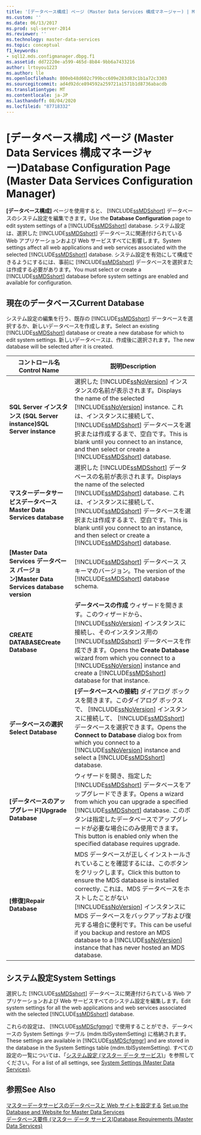 ```yaml
---
title: '[データベース構成] ページ (Master Data Services 構成マネージャー) | Microsoft Docs'
ms.custom: ''
ms.date: 06/13/2017
ms.prod: sql-server-2014
ms.reviewer: ''
ms.technology: master-data-services
ms.topic: conceptual
f1_keywords:
- sql12.mds.configmanager.dbpg.f1
ms.assetid: dd72220e-a599-465d-8b84-9bb6a7433216
author: lrtoyou1223
ms.author: lle
ms.openlocfilehash: 800eb48d602c799bcc609e283d83c1b1a72c3303
ms.sourcegitcommit: ad4d92dce894592a259721a1571b1d8736abacdb
ms.translationtype: MT
ms.contentlocale: ja-JP
ms.lasthandoff: 08/04/2020
ms.locfileid: "87718332"
---
```

# <a name="database-configuration-page-master-data-services-configuration-manager"></a><span data-ttu-id="21ab7-102">[データベース構成] ページ (Master Data Services 構成マネージャー)</span><span class="sxs-lookup"><span data-stu-id="21ab7-102">Database Configuration Page (Master Data Services Configuration Manager)</span></span>
  <span data-ttu-id="21ab7-103">**[データベース構成]** ページを使用すると、 [!INCLUDE[ssMDSshort](../includes/ssmdsshort-md.md)] データベースのシステム設定を編集できます。</span><span class="sxs-lookup"><span data-stu-id="21ab7-103">Use the **Database Configuration** page to edit system settings of a [!INCLUDE[ssMDSshort](../includes/ssmdsshort-md.md)] database.</span></span> <span data-ttu-id="21ab7-104">システム設定は、選択した [!INCLUDE[ssMDSshort](../includes/ssmdsshort-md.md)] データベースに関連付けられている Web アプリケーションおよび Web サービスすべてに影響します。</span><span class="sxs-lookup"><span data-stu-id="21ab7-104">System settings affect all web applications and web services associated with the selected [!INCLUDE[ssMDSshort](../includes/ssmdsshort-md.md)] database.</span></span> <span data-ttu-id="21ab7-105">システム設定を有効にして構成できるようにするには、事前に [!INCLUDE[ssMDSshort](../includes/ssmdsshort-md.md)] データベースを選択または作成する必要があります。</span><span class="sxs-lookup"><span data-stu-id="21ab7-105">You must select or create a [!INCLUDE[ssMDSshort](../includes/ssmdsshort-md.md)] database before system settings are enabled and available for configuration.</span></span>  
  
## <a name="current-database"></a><span data-ttu-id="21ab7-106">現在のデータベース</span><span class="sxs-lookup"><span data-stu-id="21ab7-106">Current Database</span></span>  
 <span data-ttu-id="21ab7-107">システム設定の編集を行う、既存の [!INCLUDE[ssMDSshort](../includes/ssmdsshort-md.md)] データベースを選択するか、新しいデータベースを作成します。</span><span class="sxs-lookup"><span data-stu-id="21ab7-107">Select an existing [!INCLUDE[ssMDSshort](../includes/ssmdsshort-md.md)] database or create a new database for which to edit system settings.</span></span> <span data-ttu-id="21ab7-108">新しいデータベースは、作成後に選択されます。</span><span class="sxs-lookup"><span data-stu-id="21ab7-108">The new database will be selected after it is created.</span></span>  
  
|<span data-ttu-id="21ab7-109">コントロール名</span><span class="sxs-lookup"><span data-stu-id="21ab7-109">Control Name</span></span>|<span data-ttu-id="21ab7-110">説明</span><span class="sxs-lookup"><span data-stu-id="21ab7-110">Description</span></span>|  
|------------------|-----------------|  
|<span data-ttu-id="21ab7-111">**SQL Server インスタンス (SQL Server instance)**</span><span class="sxs-lookup"><span data-stu-id="21ab7-111">**SQL Server instance**</span></span>|<span data-ttu-id="21ab7-112">選択した [!INCLUDE[ssNoVersion](../includes/ssnoversion-md.md)] インスタンスの名前が表示されます。</span><span class="sxs-lookup"><span data-stu-id="21ab7-112">Displays the name of the selected [!INCLUDE[ssNoVersion](../includes/ssnoversion-md.md)] instance.</span></span> <span data-ttu-id="21ab7-113">これは、インスタンスに接続して、 [!INCLUDE[ssMDSshort](../includes/ssmdsshort-md.md)] データベースを選択または作成するまで、空白です。</span><span class="sxs-lookup"><span data-stu-id="21ab7-113">This is blank until you connect to an instance, and then select or create a [!INCLUDE[ssMDSshort](../includes/ssmdsshort-md.md)] database.</span></span>|  
|<span data-ttu-id="21ab7-114">**マスターデータサービスデータベース**</span><span class="sxs-lookup"><span data-stu-id="21ab7-114">**Master Data Services database**</span></span>|<span data-ttu-id="21ab7-115">選択した [!INCLUDE[ssMDSshort](../includes/ssmdsshort-md.md)] データベースの名前が表示されます。</span><span class="sxs-lookup"><span data-stu-id="21ab7-115">Displays the name of the selected [!INCLUDE[ssMDSshort](../includes/ssmdsshort-md.md)] database.</span></span> <span data-ttu-id="21ab7-116">これは、インスタンスに接続して、 [!INCLUDE[ssMDSshort](../includes/ssmdsshort-md.md)] データベースを選択または作成するまで、空白です。</span><span class="sxs-lookup"><span data-stu-id="21ab7-116">This is blank until you connect to an instance, and then select or create a [!INCLUDE[ssMDSshort](../includes/ssmdsshort-md.md)] database.</span></span>|  
|<span data-ttu-id="21ab7-117">**[Master Data Services データベース バージョン]**</span><span class="sxs-lookup"><span data-stu-id="21ab7-117">**Master Data Services database version**</span></span>|<span data-ttu-id="21ab7-118">[!INCLUDE[ssMDSshort](../includes/ssmdsshort-md.md)] データベース スキーマのバージョン。</span><span class="sxs-lookup"><span data-stu-id="21ab7-118">The version of the [!INCLUDE[ssMDSshort](../includes/ssmdsshort-md.md)] database schema.</span></span>|  
|<span data-ttu-id="21ab7-119">**CREATE DATABASE**</span><span class="sxs-lookup"><span data-stu-id="21ab7-119">**Create Database**</span></span>|<span data-ttu-id="21ab7-120">**データベースの作成** ウィザードを開きます。このウィザードから、 [!INCLUDE[ssNoVersion](../includes/ssnoversion-md.md)] インスタンスに接続し、そのインスタンス用の [!INCLUDE[ssMDSshort](../includes/ssmdsshort-md.md)] データベースを作成できます。</span><span class="sxs-lookup"><span data-stu-id="21ab7-120">Opens the **Create Database** wizard from which you connect to a [!INCLUDE[ssNoVersion](../includes/ssnoversion-md.md)] instance and create a [!INCLUDE[ssMDSshort](../includes/ssmdsshort-md.md)] database for that instance.</span></span>|  
|<span data-ttu-id="21ab7-121">**データベースの選択**</span><span class="sxs-lookup"><span data-stu-id="21ab7-121">**Select Database**</span></span>|<span data-ttu-id="21ab7-122">**[データベースへの接続]** ダイアログ ボックスを開きます。このダイアログ ボックスで、 [!INCLUDE[ssNoVersion](../includes/ssnoversion-md.md)] インスタンスに接続して、 [!INCLUDE[ssMDSshort](../includes/ssmdsshort-md.md)] データベースを選択できます。</span><span class="sxs-lookup"><span data-stu-id="21ab7-122">Opens the **Connect to Database** dialog box from which you connect to a [!INCLUDE[ssNoVersion](../includes/ssnoversion-md.md)] instance and select a [!INCLUDE[ssMDSshort](../includes/ssmdsshort-md.md)] database.</span></span>|  
|<span data-ttu-id="21ab7-123">**[データベースのアップグレード]**</span><span class="sxs-lookup"><span data-stu-id="21ab7-123">**Upgrade Database**</span></span>|<span data-ttu-id="21ab7-124">ウィザードを開き、指定した [!INCLUDE[ssMDSshort](../includes/ssmdsshort-md.md)] データベースをアップグレードできます。</span><span class="sxs-lookup"><span data-stu-id="21ab7-124">Opens a wizard from which you can upgrade a specified [!INCLUDE[ssMDSshort](../includes/ssmdsshort-md.md)] database.</span></span> <span data-ttu-id="21ab7-125">このボタンは指定したデータベースでアップグレードが必要な場合にのみ使用できます。</span><span class="sxs-lookup"><span data-stu-id="21ab7-125">This button is enabled only when the specified database requires upgrade.</span></span>|  
|<span data-ttu-id="21ab7-126">**[修復]**</span><span class="sxs-lookup"><span data-stu-id="21ab7-126">**Repair Database**</span></span>|<span data-ttu-id="21ab7-127">MDS データベースが正しくインストールされていることを確認するには、このボタンをクリックします。</span><span class="sxs-lookup"><span data-stu-id="21ab7-127">Click this button to ensure the MDS database is installed correctly.</span></span> <span data-ttu-id="21ab7-128">これは、MDS データベースをホストしたことがない [!INCLUDE[ssNoVersion](../includes/ssnoversion-md.md)] インスタンスに MDS データベースをバックアップおよび復元する場合に便利です。</span><span class="sxs-lookup"><span data-stu-id="21ab7-128">This can be useful if you backup and restore an MDS database to a [!INCLUDE[ssNoVersion](../includes/ssnoversion-md.md)] instance that has never hosted an MDS database.</span></span>|  
  
## <a name="system-settings"></a><span data-ttu-id="21ab7-129">システム設定</span><span class="sxs-lookup"><span data-stu-id="21ab7-129">System Settings</span></span>  
 <span data-ttu-id="21ab7-130">選択した [!INCLUDE[ssMDSshort](../includes/ssmdsshort-md.md)] データベースに関連付けられている Web アプリケーションおよび Web サービスすべてのシステム設定を編集します。</span><span class="sxs-lookup"><span data-stu-id="21ab7-130">Edit system settings for all the web applications and web services associated with the selected [!INCLUDE[ssMDSshort](../includes/ssmdsshort-md.md)] database.</span></span>  
  
 <span data-ttu-id="21ab7-131">これらの設定は、 [!INCLUDE[ssMDScfgmgr](../includes/ssmdscfgmgr-md.md)] で使用することができ、データベースの System Settings テーブル (mdm.tblSystemSetting) に格納されます。</span><span class="sxs-lookup"><span data-stu-id="21ab7-131">These settings are available in [!INCLUDE[ssMDScfgmgr](../includes/ssmdscfgmgr-md.md)] and are stored in the database in the System Settings table (mdm.tblSystemSetting).</span></span> <span data-ttu-id="21ab7-132">すべての設定の一覧については、「[システム設定 (マスター データ サービス)](system-settings-master-data-services.md)」を参照してください。</span><span class="sxs-lookup"><span data-stu-id="21ab7-132">For a list of all settings, see [System Settings &#40;Master Data Services&#41;](system-settings-master-data-services.md).</span></span>  
  
## <a name="see-also"></a><span data-ttu-id="21ab7-133">参照</span><span class="sxs-lookup"><span data-stu-id="21ab7-133">See Also</span></span>  
 <span data-ttu-id="21ab7-134">[マスターデータサービスのデータベースと Web サイトを設定する](../../2014/master-data-services/set-up-the-database-and-website-for-master-data-services.md) </span><span class="sxs-lookup"><span data-stu-id="21ab7-134">[Set up the Database and Website for Master Data Services](../../2014/master-data-services/set-up-the-database-and-website-for-master-data-services.md) </span></span>  
 [<span data-ttu-id="21ab7-135">データベース要件 &#40;マスター データ サービス&#41;</span><span class="sxs-lookup"><span data-stu-id="21ab7-135">Database Requirements &#40;Master Data Services&#41;</span></span>](install-windows/database-requirements-master-data-services.md)  
  
  

